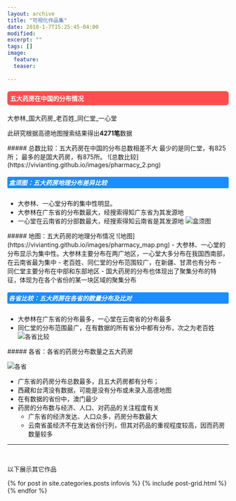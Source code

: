 ```yaml
---
layout: archive
title: "可视化作品集"
date: 2018-1-7T15:25:45-04:00
modified:
excerpt: ""
tags: []
image: 
  feature:
  teaser:
  
---
```

<style>
h4{background: #ff4d4d; color:white; border-radius:6px; padding:6px;}
h5{background: #1a8dff; color:white; border-radius:3px; padding:3px;}
</style>

<h4>五大药房在中国的分布情况</h4>
大参林_国大药房_老百姓_同仁堂_一心堂

此研究根据高德地图搜索结果得出<b>4271笔</b>数据

<div class="row">
<div class="col-sm-4" markdown="1"><!-- left -->
##### 总数比较：五大药房在中国的分布总数相差不大
最少的是同仁堂，有825所；
最多的是国大药房，有875所。
![总数比较](https://vivianting.github.io/images/pharmacy_2.png)

##### 盒须图：五大药房地理分布差异比较
- 大参林、一心堂分布的集中性明显。
- 大参林在广东省的分布数最大，经搜索得知广东省为其发源地
- 一心堂在云南省的分部数最大，经搜索得知云南省是其发源地 
![盒须图](https://vivianting.github.io/images/pharmacy_box.png)

</div>


<div class="col-sm-4" markdown="1" ><!-- center -->
##### 地图：五大药房的地理分布情况
![地图](https://vivianting.github.io/images/pharmacy_map.png)
- 大参林、一心堂的分布显示为集中性。大参林主要分布在两广地区，一心堂大多分布在我国西南部，在云南省最为集中
- 老百姓、同仁堂的分布范围较广，在新疆、甘肃也有分布
- 同仁堂主要分布在中部和东部地区
- 国大药房的分布也体现出了聚集分布的特征，体现为在各个省份的某一块区域的聚集分布

  
##### 各省比较：五大药房在各省的数量分布及比对
- 大参林在广东省的分布最多，一心堂在云南省的分布最多
- 同仁堂的分布范围最广，在有数据的所有省分中都有分布，次之为老百姓
![各省比较](https://vivianting.github.io/images/pharmacy_1.png)
</div> 


<div class="col-sm-4" markdown="1" ><!-- right -->
##### 各省：各省的药房分布数量之五大药房

![各省](https://vivianting.github.io/images/pharmacy_chart.png)

- 广东省的药房分布总数最多，且五大药房都有分布；
- 西藏和台湾没有数据，可能是没有分布或未录入高德地图
- 在有数据的省份中，澳门最少
- 药房的分布数与经济、人口、对药品的关注程度有关
   - 广东省的经济发达、人口众多，药房分布数最大
   - 云南省虽经济不在发达省份行列，但其对药品的重视程度较高，因而药房数量较多

</div>
 
<hr>
<br/>

以下展示其它作品

<div class="tiles">
{% for post in site.categories.posts infovis %}
  {% include post-grid.html %}
{% endfor %}
</div>